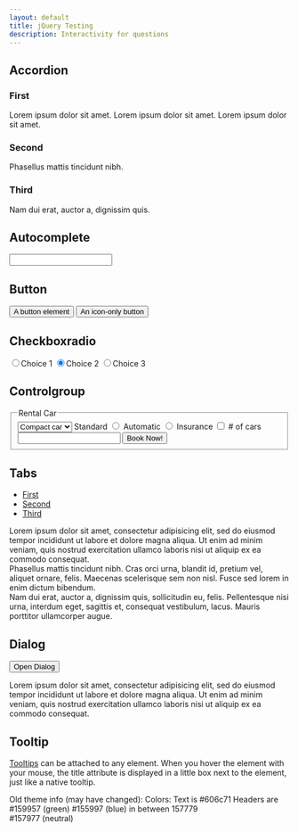 ```yaml
---
layout: default
title: jQuery Testing
description: Interactivity for questions
---
```


<link href="jquery-ui/jquery-ui.css" rel="stylesheet">

<!-- Accordion -->
<h2 class="demoHeaders">Accordion</h2>
<div id="accordion">
	<h3>First</h3>
	<div>Lorem ipsum dolor sit amet. Lorem ipsum dolor sit amet. Lorem ipsum dolor sit amet.</div>
	<h3>Second</h3>
	<div>Phasellus mattis tincidunt nibh.</div>
	<h3>Third</h3>
	<div>Nam dui erat, auctor a, dignissim quis.</div>
</div>

<!-- Autocomplete -->
<h2 class="demoHeaders">Autocomplete</h2>
<div>
	<input id="autocomplete" title="type &quot;a&quot;">
</div>

<!-- Button -->
<h2 class="demoHeaders">Button</h2>
<button id="button">A button element</button>
<button id="button-icon">An icon-only button</button>

<!-- Checkboxradio -->
<h2 class="demoHeaders">Checkboxradio</h2>
<form style="margin-top: 1em;">
	<div id="radioset">
		<input type="radio" id="radio1" name="radio"><label for="radio1">Choice 1</label>
		<input type="radio" id="radio2" name="radio" checked="checked"><label for="radio2">Choice 2</label>
		<input type="radio" id="radio3" name="radio"><label for="radio3">Choice 3</label>
	</div>
</form>

<!-- Controlgroup -->
<h2 class="demoHeaders">Controlgroup</h2>
<fieldset>
	<legend>Rental Car</legend>
	<div id="controlgroup">
		<select id="car-type">
			<option>Compact car</option>
			<option>Midsize car</option>
			<option>Full size car</option>
			<option>SUV</option>
			<option>Luxury</option>
			<option>Truck</option>
			<option>Van</option>
		</select>
		<label for="transmission-standard">Standard</label>
		<input type="radio" name="transmission" id="transmission-standard">
		<label for="transmission-automatic">Automatic</label>
		<input type="radio" name="transmission" id="transmission-automatic">
		<label for="insurance">Insurance</label>
		<input type="checkbox" name="insurance" id="insurance">
		<label for="horizontal-spinner" class="ui-controlgroup-label"># of cars</label>
		<input id="horizontal-spinner" class="ui-spinner-input">
		<button>Book Now!</button>
	</div>
</fieldset>

<!-- Tabs -->
<h2 class="demoHeaders">Tabs</h2>
<div id="tabs">
	<ul>
		<li><a href="#tabs-1">First</a></li>
		<li><a href="#tabs-2">Second</a></li>
		<li><a href="#tabs-3">Third</a></li>
	</ul>
	<div id="tabs-1">Lorem ipsum dolor sit amet, consectetur adipisicing elit, sed do eiusmod tempor incididunt ut labore et dolore magna aliqua. Ut enim ad minim veniam, quis nostrud exercitation ullamco laboris nisi ut aliquip ex ea commodo consequat.</div>
	<div id="tabs-2">Phasellus mattis tincidunt nibh. Cras orci urna, blandit id, pretium vel, aliquet ornare, felis. Maecenas scelerisque sem non nisl. Fusce sed lorem in enim dictum bibendum.</div>
	<div id="tabs-3">Nam dui erat, auctor a, dignissim quis, sollicitudin eu, felis. Pellentesque nisi urna, interdum eget, sagittis et, consequat vestibulum, lacus. Mauris porttitor ullamcorper augue.</div>
</div>

<h2 class="demoHeaders">Dialog</h2>
<p>
	<button id="dialog-link" class="ui-button ui-corner-all ui-widget">
		<span class="ui-icon ui-icon-newwin"></span>Open Dialog
	</button>
</p>

<!-- ui-dialog -->
<div id="dialog" title="Dialog Title">
	<p>Lorem ipsum dolor sit amet, consectetur adipisicing elit, sed do eiusmod tempor incididunt ut labore et dolore magna aliqua. Ut enim ad minim veniam, quis nostrud exercitation ullamco laboris nisi ut aliquip ex ea commodo consequat.</p>
</div>

<!-- Tooltip -->
<h2 class="demoHeaders">Tooltip</h2>
<p id="tooltip">
	<a href="#" title="That&apos;s what this widget is">Tooltips</a> can be attached to any element. When you hover
the element with your mouse, the title attribute is displayed in a little box next to the element, just like a native tooltip.
</p>

Old theme info (may have changed): Colors: Text is #606c71
Headers are #159957 (green)
#155997 (blue) in between 157779  
#157977 (neutral)

<script src="jquery-ui/external/jquery/jquery.js"></script>
<script src="jquery-ui/jquery-ui.js"></script>
<script>
$( "#accordion" ).accordion();

var availableTags = [
	"ActionScript",
	"AppleScript",
	"Asp",
	"BASIC",
	"C",
	"C++",
	"Clojure",
	"COBOL",
	"ColdFusion",
	"Erlang",
	"Fortran",
	"Groovy",
	"Haskell",
	"Java",
	"JavaScript",
	"Lisp",
	"Perl",
	"PHP",
	"Python",
	"Ruby",
	"Scala",
	"Scheme"
];
$( "#autocomplete" ).autocomplete({
	source: availableTags
});

$( "#button" ).button();
$( "#button-icon" ).button({
	icon: "ui-icon-gear",
	showLabel: false
});

$( "#radioset" ).buttonset();

$( "#controlgroup" ).controlgroup();

$( "#tabs" ).tabs();

$( "#dialog" ).dialog({
	autoOpen: false,
	width: 400,
	buttons: [
		{
			text: "Ok",
			click: function() {
				$( this ).dialog( "close" );
			}
		},
		{
			text: "Cancel",
			click: function() {
				$( this ).dialog( "close" );
			}
		}
	]
});

// Link to open the dialog
$( "#dialog-link" ).click(function( event ) {
	$( "#dialog" ).dialog( "open" );
	event.preventDefault();
});

$( "#datepicker" ).datepicker({
	inline: true
});

$( "#slider" ).slider({
	range: true,
	values: [ 17, 67 ]
});

$( "#progressbar" ).progressbar({
	value: 20
});

$( "#spinner" ).spinner();

$( "#menu" ).menu();

$( "#tooltip" ).tooltip();

$( "#selectmenu" ).selectmenu();

// Hover states on the static widgets
$( "#dialog-link, #icons li" ).hover(
	function() {
		$( this ).addClass( "ui-state-hover" );
	},
	function() {
		$( this ).removeClass( "ui-state-hover" );
	}
);
</script>